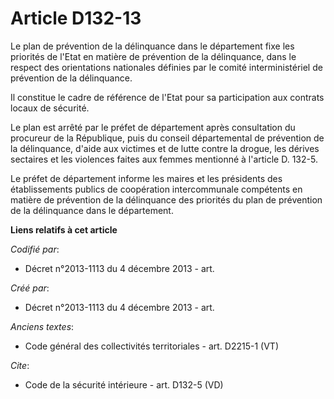# Article D132-13

Le plan de prévention de la délinquance dans le département fixe les priorités de l'Etat en matière de prévention de la
délinquance, dans le respect des orientations nationales définies par le comité interministériel de prévention de la
délinquance. 

Il constitue le cadre de référence de l'Etat pour sa participation aux contrats locaux de sécurité. 

Le plan est arrêté par le préfet de département après consultation du procureur de la République, puis du conseil
départemental de prévention de la délinquance, d'aide aux victimes et de lutte contre la drogue, les dérives sectaires et les
violences faites aux femmes mentionné à l'article D. 132-5. 

Le préfet de département informe les maires et les présidents des établissements publics de coopération intercommunale
compétents en matière de prévention de la délinquance des priorités du plan de prévention de la délinquance dans le
département.

**Liens relatifs à cet article**

_Codifié par_:

  - Décret n°2013-1113 du 4 décembre 2013 - art.

_Créé par_:

  - Décret n°2013-1113 du 4 décembre 2013 - art.

_Anciens textes_:

  - Code général des collectivités territoriales - art. D2215-1 (VT)

_Cite_:

  - Code de la sécurité intérieure - art. D132-5 (VD)
